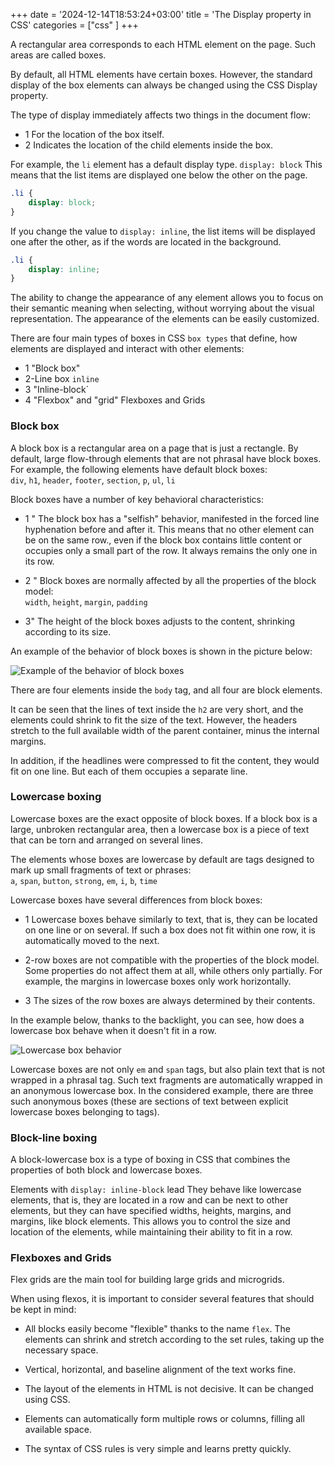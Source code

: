 +++
date = '2024-12-14T18:53:24+03:00'
title = 'The Display property in CSS'
categories = ["css" ]
+++

A rectangular area corresponds to each HTML element on the page. 
Such areas are called boxes.

By default, all HTML elements have certain boxes. 
However, the standard display of the box elements can always be
changed using the CSS Display property.

The type of display immediately affects two things in the document flow:

- 1 For the location of the box itself.
- 2 Indicates the location of the child elements inside the box.

For example, the `li` element has a default display type.
`display: block` This means that the list items are displayed one below the other on the page.

```css
.li {
    display: block;
}
```

If you change the value to `display: inline`, the list items will be displayed
one after the other, as if the words are located in the background.

```css
.li {
    display: inline;
}
```

The ability to change the appearance of any element
allows you to focus on their semantic meaning when selecting,
without worrying about the visual representation. 
The appearance of the elements can be easily customized.

There are four main types of boxes in CSS
`box types` that define, 
how elements are displayed and interact with other elements:

- 1 "Block box"
- 2-Line box `inline`
- 3 "Inline-block`
- 4 "Flexbox" and "grid" Flexboxes and Grids

### Block box

A block box is a rectangular area on a page that is
just a rectangle. By default, large
flow-through elements that are not phrasal have block boxes. 
For example, the following elements have default block boxes: <br />
`div`, `h1`, `header`, `footer`, `section`, `p`, `ul`, `li`

Block boxes have a number of key behavioral characteristics:
- 1 " The block box has a "selfish" behavior,
manifested in the forced line hyphenation before and after it. 
This means that no other element can be on the same row., 
even if the block box contains little content or occupies only a small part of the row. 
It always remains the only one in its row.

- 2 " Block boxes are normally affected by all the properties of the block model:<br /> 
`width`, `height`, `margin`, `padding`

- 3" The height of the block boxes adjusts to the content,
shrinking according to its size.

An example of the behavior of block boxes is shown in the picture below:

![Example of the behavior of block boxes](../images/display_1.1.png)

There are four elements inside the `body` tag, and all four are block elements.

It can be seen that the lines of text inside the `h2` are very short,
and the elements could shrink to fit the size of the text. 
However, the headers stretch to the full available width of the parent container,
minus the internal margins.

In addition, if the headlines were compressed to fit the content, they would fit on one line. 
But each of them occupies a separate line.

### Lowercase boxing

Lowercase boxes are the exact opposite of block boxes. 
If a block box is a large, unbroken rectangular area,
then a lowercase box is a piece of text
that can be torn and arranged on several lines.

The elements whose boxes are lowercase by default are tags designed
to mark up small fragments of text or phrases: <br />
`a`, `span`, `button`, `strong`, `em`, `i`, `b`, `time`

Lowercase boxes have several differences from block boxes:

- 1 Lowercase boxes behave similarly to text, that is, they can
be located on one line or on several. 
If such a box does not fit within one row,
it is automatically moved to the next.

- 2-row boxes are not compatible with the properties of the block model. 
Some properties do not affect them at all, while others only partially. 
For example, the margins in lowercase boxes only work horizontally.

- 3 The sizes of the row boxes are always determined by their contents.

In the example below, thanks to the backlight, you can see, 
how does a lowercase box behave when it doesn't fit in a row.

![Lowercase box behavior](../images/display_1.2.png)

Lowercase boxes are not only `em` and `span` tags, but also plain text
that is not wrapped in a phrasal tag. Such text fragments are automatically
wrapped in an anonymous lowercase box. In the considered example, there are three such anonymous boxes 
(these are sections of text between explicit lowercase boxes belonging to tags).

### Block-line boxing

A block-lowercase box is a type of boxing in CSS
that combines the properties of both block and lowercase boxes. 

Elements with `display: inline-block` lead 
They behave like lowercase elements,
that is, they are located in a row and can be next to
other elements, but they can have specified widths,
heights, margins, and margins, like block elements. This allows you to control the size and
location of the elements, while maintaining their ability to fit in a row.

### Flexboxes and Grids

Flex grids are the main tool for building large grids and microgrids.

When using flexos, it is important to consider several features that should be kept in mind:

- All blocks easily become "flexible" thanks to the name `flex`. The elements can shrink and
stretch according to the set rules, taking up the necessary space.

- Vertical, horizontal, and baseline alignment of the text works fine.

- The layout of the elements in HTML is not decisive. It can be changed using CSS.

- Elements can automatically form
multiple rows or columns, filling all available space.

- The syntax of CSS rules is very simple and learns pretty quickly.